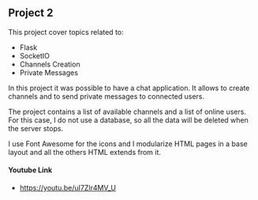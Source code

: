 Project 2
----------

This project cover topics related to:

* Flask
* SocketIO
* Channels Creation
* Private Messages

In this project it was possible to have a chat application. It allows to create channels and to send private messages to connected users.

The project contains a list of available channels and a list of online users. For this case, I do not use a database, so all the data will be deleted when the server stops.

I use Font Awesome for the icons and I modularize HTML pages in a base layout and all the others HTML extends from it.
#### Youtube Link
* https://youtu.be/uI7Zlr4MV_U